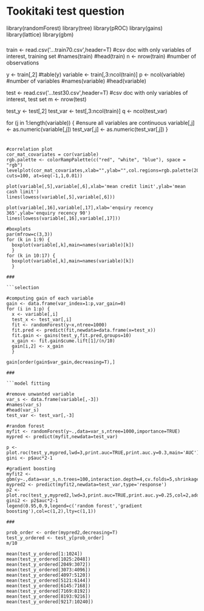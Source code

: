 # Tookitaki test question

library(randomForest)
library(tree)
library(pROC)
library(gains)
library(lattice)
library(gbm)

###

train <- read.csv('...train70.csv',header=T)  #csv doc with only variables of interest, training set
#names(train)
#head(train)
n <- nrow(train)  #number of observations

y <- train[,2]
#table(y)
variable <- train[,3:ncol(train)]
p <- ncol(variable)  #number of variables
#names(variable)
#head(variable)

test <- read.csv('...test30.csv',header=T)  #csv doc with only variables of interest, test set
m <- nrow(test)

test_y <- test[,2]
test_var <- test[,3:ncol(train)]
q <- ncol(test_var)

for (j in 1:length(variable)) {   #ensure all variables are continuous 
  variable[,j] <- as.numeric(variable[,j])
  test_var[,j] <- as.numeric(test_var[,j])
  }

### 

```exploratory

#correlation plot
cor_mat_covariates = cor(variable)
rgb.palette <- colorRampPalette(c("red", "white", "blue"), space = "rgb")
levelplot(cor_mat_covariates,xlab="",ylab="",col.regions=rgb.palette(200), cuts=100, at=seq(-1,1,0.01))

plot(variable[,5],variable[,6],xlab='mean credit limit',ylab='mean cash limit')
lines(lowess(variable[,5],variable[,6]))

plot(variable[,16],variable[,17],xlab='enquiry recency 365',ylab='enquiry recency 90')
lines(lowess(variable[,16],variable[,17]))

#boxplots
par(mfrow=c(3,3))
for (k in 1:9) {
  boxplot(variable[,k],main=names(variable)[k])
  }
for (k in 10:17) {
  boxplot(variable[,k],main=names(variable)[k])
  }

### 

```selection

#computing gain of each variable
gain <- data.frame(var_index=1:p,var_gain=0)
for (i in 1:p) {
  x <- variable[,i]
  test_x <- test_var[,i]
  fit <- randomForest(y~x,ntree=1000)
  fit.pred <- predict(fit,newdata=data.frame(x=test_x))
  fit.gain <- gains(test_y,fit.pred,groups=10)
  x_gain <- fit.gain$cume.lift[1]/(n/10)
  gain[i,2] <- x_gain
  }

gain[order(gain$var_gain,decreasing=T),]

###

```model fitting

#remove unwanted variable
var_s <- data.frame(variable[,-3])
#names(var_s)
#head(var_s)
test_var <- test_var[,-3]

#random forest
myfit <- randomForest(y~.,data=var_s,ntree=1000,importance=TRUE)
mypred <- predict(myfit,newdata=test_var)

p <- plot.roc(test_y,mypred,lwd=3,print.auc=TRUE,print.auc.y=0.3,main='AUC')
gini <- p$auc*2-1

#gradient boosting
myfit2 <- gbm(y~.,data=var_s,n.trees=100,interaction.depth=4,cv.folds=5,shrinkage=0.005)
mypred2 <- predict(myfit2,newdata=test_var,type='response')
p2 <- plot.roc(test_y,mypred2,lwd=3,print.auc=TRUE,print.auc.y=0.25,col=2,add=T)
gini2 <- p2$auc*2-1
legend(0.95,0.9,legend=c('random forest','gradient boosting'),col=c(1,2),lty=c(1,1))

###

prob_order <- order(mypred2,decreasing=T)
test_y_ordered <- test_y[prob_order]
m/10

mean(test_y_ordered[1:1024])
mean(test_y_ordered[1025:2048])
mean(test_y_ordered[2049:3072])
mean(test_y_ordered[3073:4096])
mean(test_y_ordered[4097:5120])
mean(test_y_ordered[5121:6144])
mean(test_y_ordered[6145:7168])
mean(test_y_ordered[7169:8192])
mean(test_y_ordered[8193:9216])
mean(test_y_ordered[9217:10240])

